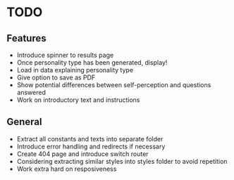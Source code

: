 # TODO 

## Features

- Introduce spinner to results page
- Once personality type has been generated, display!
- Load in data explaining personality type
- Give option to save as PDF
- Show potential differences between self-perception and questions answered
- Work on introductory text and instructions

## General

- Extract all constants and texts into separate folder
- Introduce error handling and redirects if necessary
- Create 404 page and introduce switch router
- Considering extracting similar styles into styles folder to avoid repetition
- Work extra hard on resposiveness 
